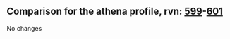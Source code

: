 ## Comparison for the athena profile, rvn: [599](https://github.com/PRO100KatYT/FortniteProfileRevisions/tree/main/profiles/athena/599%20athena.json)-[601](https://github.com/PRO100KatYT/FortniteProfileRevisions/tree/main/profiles/athena/601%20athena.json)

No changes
